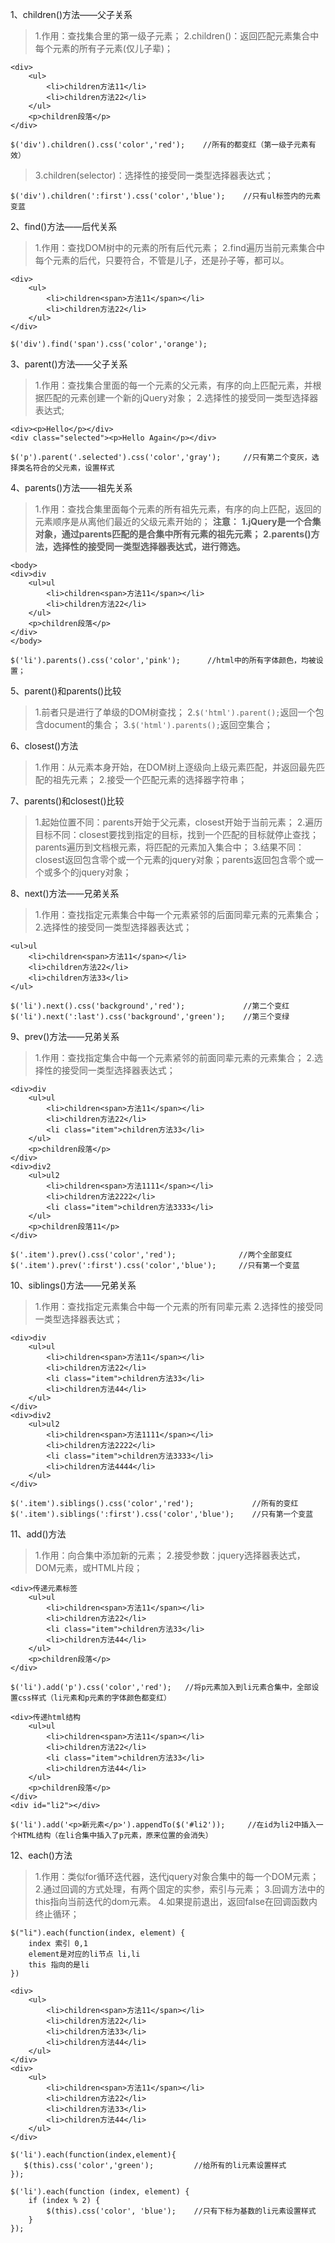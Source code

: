 1、children()方法——父子关系
> 1.作用：查找集合里的第一级子元素；
> 2.children()：返回匹配元素集合中每个元素的所有子元素(仅儿子辈)；
```
<div>
    <ul>
        <li>children方法11</li>
        <li>children方法22</li>
    </ul>
    <p>children段落</p>
</div>

$('div').children().css('color','red');    //所有的都变红（第一级子元素有效）
```
> 3.children(selector)：选择性的接受同一类型选择器表达式；
```
$('div').children(':first').css('color','blue');    //只有ul标签内的元素变蓝
```

2、find()方法——后代关系
> 1.作用：查找DOM树中的元素的所有后代元素；
> 2.find遍历当前元素集合中每个元素的后代，只要符合，不管是儿子，还是孙子等，都可以。
```
<div>
    <ul>
        <li>children<span>方法11</span></li>
        <li>children方法22</li>
    </ul>
</div>

$('div').find('span').css('color','orange');
```

3、parent()方法——父子关系
> 1.作用：查找集合里面的每一个元素的父元素，有序的向上匹配元素，并根据匹配的元素创建一个新的jQuery对象；
> 2.选择性的接受同一类型选择器表达式;
```
<div><p>Hello</p></div>
<div class="selected"><p>Hello Again</p></div>

$('p').parent('.selected').css('color','gray');     //只有第二个变灰，选择类名符合的父元素，设置样式
```

4、parents()方法——祖先关系
> 1.作用：查找合集里面每个元素的所有祖先元素，有序的向上匹配，返回的元素顺序是从离他们最近的父级元素开始的；
>**注意：**
>**1.jQuery是一个合集对象，通过parents匹配的是合集中所有元素的祖先元素；**
>**2.parents()方法，选择性的接受同一类型选择器表达式，进行筛选。**
```
<body>
<div>div
    <ul>ul
        <li>children<span>方法11</span></li>
        <li>children方法22</li>
    </ul>
    <p>children段落</p>
</div>
</body>

$('li').parents().css('color','pink');      //html中的所有字体颜色，均被设置；
```

5、parent()和parents()比较
> 1.前者只是进行了单级的DOM树查找；
> 2.`$('html').parent();`返回一个包含document的集合；
> 3.`$('html').parents();`返回空集合；


6、closest()方法
> 1.作用：从元素本身开始，在DOM树上逐级向上级元素匹配，并返回最先匹配的祖先元素；
> 2.接受一个匹配元素的选择器字符串；


7、parents()和closest()比较
> 1.起始位置不同：parents开始于父元素，closest开始于当前元素；
> 2.遍历目标不同：closest要找到指定的目标，找到一个匹配的目标就停止查找；parents遍历到文档根元素，将匹配的元素加入集合中；
> 3.结果不同：closest返回包含零个或一个元素的jquery对象；parents返回包含零个或一个或多个的jquery对象；

8、next()方法——兄弟关系
> 1.作用：查找指定元素集合中每一个元素紧邻的后面同辈元素的元素集合；
> 2.选择性的接受同一类型选择器表达式；
```
<ul>ul
    <li>children<span>方法11</span></li>
    <li>children方法22</li>
    <li>children方法33</li>
</ul>

$('li').next().css('background','red');             //第二个变红
$('li').next(':last').css('background','green');    //第三个变绿
```

9、prev()方法——兄弟关系
> 1.作用：查找指定集合中每一个元素紧邻的前面同辈元素的元素集合；
> 2.选择性的接受同一类型选择器表达式；
```
<div>div
    <ul>ul
        <li>children<span>方法11</span></li>
        <li>children方法22</li>
        <li class="item">children方法33</li>
    </ul>
    <p>children段落</p>
</div>
<div>div2
    <ul>ul2
        <li>children<span>方法1111</span></li>
        <li>children方法2222</li>
        <li class="item">children方法3333</li>
    </ul>
    <p>children段落11</p>
</div>

$('.item').prev().css('color','red');              //两个全部变红
$('.item').prev(':first').css('color','blue');     //只有第一个变蓝
```

10、siblings()方法——兄弟关系
> 1.作用：查找指定元素集合中每一个元素的所有同辈元素
> 2.选择性的接受同一类型选择器表达式；
```
<div>div
    <ul>ul
        <li>children<span>方法11</span></li>
        <li>children方法22</li>
        <li class="item">children方法33</li>
        <li>children方法44</li>
    </ul>
</div>
<div>div2
    <ul>ul2
        <li>children<span>方法1111</span></li>
        <li>children方法2222</li>
        <li class="item">children方法3333</li>
        <li>children方法4444</li>
    </ul>
</div>

$('.item').siblings().css('color','red');             //所有的变红
$('.item').siblings(':first').css('color','blue');    //只有第一个变蓝
```

11、add()方法
> 1.作用：向合集中添加新的元素；
> 2.接受参数：jquery选择器表达式，DOM元素，或HTML片段；
```
<div>传递元素标签
    <ul>ul
        <li>children<span>方法11</span></li>
        <li>children方法22</li>
        <li class="item">children方法33</li>
        <li>children方法44</li>
    </ul>
    <p>children段落</p>
</div>

$('li').add('p').css('color','red');   //将p元素加入到li元素合集中，全部设置css样式（li元素和p元素的字体颜色都变红）
```
```
<div>传递html结构
    <ul>ul
        <li>children<span>方法11</span></li>
        <li>children方法22</li>
        <li class="item">children方法33</li>
        <li>children方法44</li>
    </ul>
    <p>children段落</p>
</div>
<div id="li2"></div>

$('li').add('<p>新元素</p>').appendTo($('#li2'));     //在id为li2中插入一个HTML结构（在li合集中插入了p元素，原来位置的会消失）
```

12、each()方法
> 1.作用：类似for循环迭代器，迭代jquery对象合集中的每一个DOM元素；
> 2.通过回调的方式处理，有两个固定的实参，索引与元素；
> 3.回调方法中的this指向当前迭代的dom元素。
> 4.如果提前退出，返回false在回调函数内终止循环；
```
$("li").each(function(index, element) {
    index 索引 0,1
    element是对应的li节点 li,li
    this 指向的是li
})
```
```
<div>
    <ul>
        <li>children<span>方法11</span></li>
        <li>children方法22</li>
        <li>children方法33</li>
        <li>children方法44</li>
    </ul>
</div>
<div>
    <ul>
        <li>children<span>方法11</span></li>
        <li>children方法22</li>
        <li>children方法33</li>
        <li>children方法44</li>
    </ul>
</div>

$('li').each(function(index,element){
   $(this).css('color','green');         //给所有的li元素设置样式
});

$('li').each(function (index, element) {
    if (index % 2) {
        $(this).css('color', 'blue');    //只有下标为基数的li元素设置样式
    }
});
```
